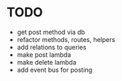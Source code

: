 # TODO
- get post method via db
- refactor methods, routes, helpers
- add relations to queries
- make post lambda
- make delete lambda
- add event bus for posting
